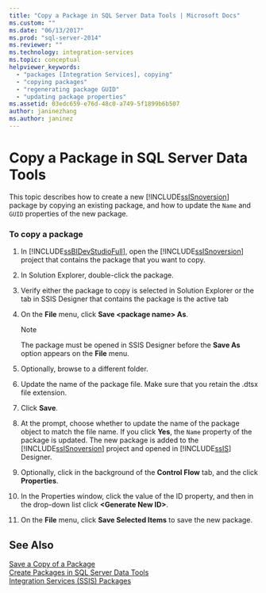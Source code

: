 ```yaml
---
title: "Copy a Package in SQL Server Data Tools | Microsoft Docs"
ms.custom: ""
ms.date: "06/13/2017"
ms.prod: "sql-server-2014"
ms.reviewer: ""
ms.technology: integration-services
ms.topic: conceptual
helpviewer_keywords: 
  - "packages [Integration Services], copying"
  - "copying packages"
  - "regenerating package GUID"
  - "updating package properties"
ms.assetid: 03edc659-e76d-48c0-a749-5f1899b6b507
author: janinezhang
ms.author: janinez
---
```

# Copy a Package in SQL Server Data Tools
  This topic describes how to create a new [!INCLUDE[ssISnoversion](../includes/ssisnoversion-md.md)] package by copying an existing package, and how to update the `Name` and `GUID` properties of the new package.  
  
### To copy a package  
  
1.  In [!INCLUDE[ssBIDevStudioFull](../includes/ssbidevstudiofull-md.md)], open the [!INCLUDE[ssISnoversion](../includes/ssisnoversion-md.md)] project that contains the package that you want to copy.  
  
2.  In Solution Explorer, double-click the package.  
  
3.  Verify either the package to copy is selected in Solution Explorer or the tab in SSIS Designer that contains the package is the active tab  
  
4.  On the **File** menu, click **Save \<package name> As**.  
  
    > [!NOTE]  
    >  The package must be opened in SSIS Designer before the **Save As** option appears on the **File** menu.  
  
5.  Optionally, browse to a different folder.  
  
6.  Update the name of the package file. Make sure that you retain the .dtsx file extension.  
  
7.  Click **Save**.  
  
8.  At the prompt, choose whether to update the name of the package object to match the file name. If you click **Yes**, the `Name` property of the package is updated. The new package is added to the [!INCLUDE[ssISnoversion](../includes/ssisnoversion-md.md)] project and opened in [!INCLUDE[ssIS](../includes/ssis-md.md)] Designer.  
  
9. Optionally, click in the background of the **Control Flow** tab, and the click **Properties**.  
  
10. In the Properties window, click the value of the ID property, and then in the drop-down list click **\<Generate New ID>**.  
  
11. On the **File** menu, click **Save Selected Items** to save the new package.  
  
## See Also  
 [Save a Copy of a Package](../../2014/integration-services/save-a-copy-of-a-package.md)   
 [Create Packages in SQL Server Data Tools](create-packages-in-sql-server-data-tools.md)   
 [Integration Services &#40;SSIS&#41; Packages](../../2014/integration-services/integration-services-ssis-packages.md)  
  
  
